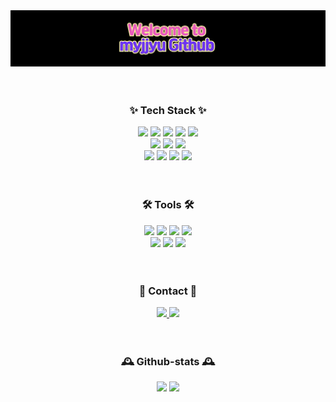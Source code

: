 <div align="center">
  <img alt="header" src="https://github.com/myjjyu/github_logo/blob/main/logo.gif?raw=true"/>
</div>
<br>
<br>

<h3 align="center">✨ Tech Stack ✨</h3>
<div align="center">
  <img src="https://img.shields.io/badge/html5-E34F26?style=for-the-badge&logo=html5&logoColor=white"> 
  <img src="https://img.shields.io/badge/css-1572B6?style=for-the-badge&logo=css3&logoColor=white"> 
  <img src="https://img.shields.io/badge/javascript-F7DF1E?style=for-the-badge&logo=javascript&logoColor=black"> 
  <img src="https://img.shields.io/badge/jquery-0769AD?style=for-the-badge&logo=jquery&logoColor=white">
  <img src="https://img.shields.io/badge/react-61DAFB?style=for-the-badge&logo=react&logoColor=black">
  <!-- <img src="https://img.shields.io/badge/vue.js-4FC08D?style=for-the-badge&logo=vue.js&logoColor=white">  -->
 <br> 
 
  <img src="https://img.shields.io/badge/Markdown-696969?style=for-the-badge&logo=markdown&logoColor=white" />
  <img src="https://img.shields.io/badge/bootstrap-7952B3?style=for-the-badge&logo=bootstrap&logoColor=white">
  <img src="https://img.shields.io/badge/fontawesome-339AF0?style=for-the-badge&logo=fontawesome&logoColor=white">
 <br>  
  <img src="https://img.shields.io/badge/java-007396?style=for-the-badge&logo=java&logoColor=white"> 
  <img src="https://img.shields.io/badge/spring-6DB33F?style=for-the-badge&logo=spring&logoColor=white"> 
  <img src="https://img.shields.io/badge/mysql-4479A1?style=for-the-badge&logo=mysql&logoColor=white"> 
  <img src="https://img.shields.io/badge/Gradle-02303A?style=for-the-badge&logo=gradle&logoColor=white"> 
  </div>

<br>
<br> 
<h3 align="center">🛠 Tools 🛠</h3>
<div align="center">
  <img src="https://img.shields.io/badge/git-F05033.svg?style=for-the-badge&logo=git&logoColor=white" />
  <img src="https://img.shields.io/badge/github-181717.svg?style=for-the-badge&logo=github&logoColor=white" />
  <img src="https://img.shields.io/badge/Notion-F3F3F3.svg?style=for-the-badge&logo=notion&logoColor=black" />
  <img src="https://img.shields.io/badge/figma-F24E1E.svg?style=for-the-badge&logo=figma&logoColor=white" />
<br>
  <img src="https://img.shields.io/badge/VSCode-2C2C32.svg?style=for-the-badge&logo=visual-studio-code&logoColor=22ABF3" />
  <img src="https://img.shields.io/badge/Slack-612497?style=for-the-badge&logo=slack&logoColor=white" />
  <img src="https://img.shields.io/badge/Discord-7289DA?style=for-the-badge&logo=discord&logoColor=white" />
</div>

<br> 
<br>
<h3 align="center">📮 Contact 📮</h3>
<div align="center">
   <a href="https://velog.io/@jjyu_my/series">
    <img src="https://img.shields.io/badge/Velog-1EBC8F?style=for-the-badge&logo=velog&logoColor=white" />
  </a>
  <a href="mailto:gilju528@gmail.com">
    <img src="https://img.shields.io/badge/Email-EA4335?style=for-the-badge&logo=gmail&logoColor=white" />
  </a>
</div>

<br>
<br> 
<h3 align="center">🕰️ Github-stats 🕰️ </h3>
<div align="center">
<img src="https://github-readme-stats.vercel.app/api/top-langs/?username=myjjyu&layout=compact&theme=dracula"height="150">
<img src="https://github-readme-stats.vercel.app/api?username=myjjyu&show_icons=true&theme=dracula"height="150">
</div>
